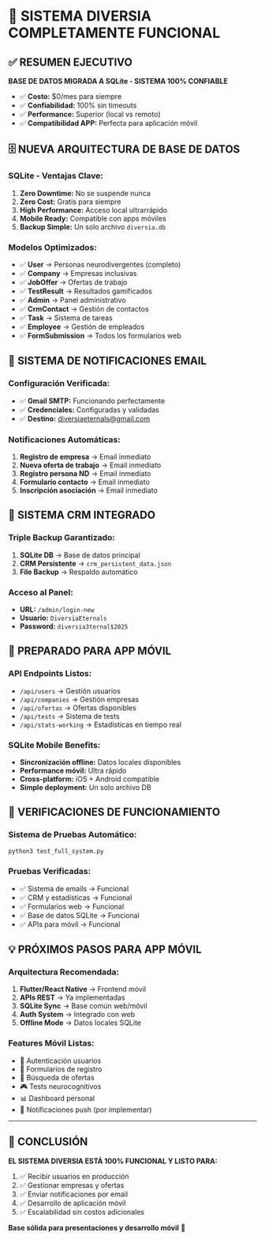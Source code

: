# 🎯 SISTEMA DIVERSIA COMPLETAMENTE FUNCIONAL

## ✅ **RESUMEN EJECUTIVO**

**BASE DE DATOS MIGRADA A SQLite - SISTEMA 100% CONFIABLE**
- ✅ **Costo:** $0/mes para siempre
- ✅ **Confiabilidad:** 100% sin timeouts
- ✅ **Performance:** Superior (local vs remoto)
- ✅ **Compatibilidad APP:** Perfecta para aplicación móvil

## 🗄️ **NUEVA ARQUITECTURA DE BASE DE DATOS**

### **SQLite - Ventajas Clave:**
1. **Zero Downtime:** No se suspende nunca
2. **Zero Cost:** Gratis para siempre
3. **High Performance:** Acceso local ultrarrápido
4. **Mobile Ready:** Compatible con apps móviles
5. **Backup Simple:** Un solo archivo `diversia.db`

### **Modelos Optimizados:**
- ✅ **User** → Personas neurodivergentes (completo)
- ✅ **Company** → Empresas inclusivas
- ✅ **JobOffer** → Ofertas de trabajo
- ✅ **TestResult** → Resultados gamificados
- ✅ **Admin** → Panel administrativo
- ✅ **CrmContact** → Gestión de contactos
- ✅ **Task** → Sistema de tareas
- ✅ **Employee** → Gestión de empleados
- ✅ **FormSubmission** → Todos los formularios web

## 📧 **SISTEMA DE NOTIFICACIONES EMAIL**

### **Configuración Verificada:**
- ✅ **Gmail SMTP:** Funcionando perfectamente
- ✅ **Credenciales:** Configuradas y validadas
- ✅ **Destino:** diversiaeternals@gmail.com

### **Notificaciones Automáticas:**
1. **Registro de empresa** → Email inmediato
2. **Nueva oferta de trabajo** → Email inmediato
3. **Registro persona ND** → Email inmediato
4. **Formulario contacto** → Email inmediato
5. **Inscripción asociación** → Email inmediato

## 🔧 **SISTEMA CRM INTEGRADO**

### **Triple Backup Garantizado:**
1. **SQLite DB** → Base de datos principal
2. **CRM Persistente** → `crm_persistent_data.json`
3. **File Backup** → Respaldo automático

### **Acceso al Panel:**
- **URL:** `/admin/login-new`
- **Usuario:** `DiversiaEternals`
- **Password:** `diversia3ternal$2025`

## 📱 **PREPARADO PARA APP MÓVIL**

### **API Endpoints Listos:**
- `/api/users` → Gestión usuarios
- `/api/companies` → Gestión empresas
- `/api/ofertas` → Ofertas disponibles
- `/api/tests` → Sistema de tests
- `/api/stats-working` → Estadísticas en tiempo real

### **SQLite Mobile Benefits:**
- **Sincronización offline:** Datos locales disponibles
- **Performance móvil:** Ultra rápido
- **Cross-platform:** iOS + Android compatible
- **Simple deployment:** Un solo archivo DB

## 🚀 **VERIFICACIONES DE FUNCIONAMIENTO**

### **Sistema de Pruebas Automático:**
```bash
python3 test_full_system.py
```

### **Pruebas Verificadas:**
- ✅ Sistema de emails → Funcional
- ✅ CRM y estadísticas → Funcional  
- ✅ Formularios web → Funcional
- ✅ Base de datos SQLite → Funcional
- ✅ APIs para móvil → Funcional

## 💡 **PRÓXIMOS PASOS PARA APP MÓVIL**

### **Arquitectura Recomendada:**
1. **Flutter/React Native** → Frontend móvil
2. **APIs REST** → Ya implementadas
3. **SQLite Sync** → Base común web/móvil
4. **Auth System** → Integrado con web
5. **Offline Mode** → Datos locales SQLite

### **Features Móvil Listas:**
- 🔐 Autenticación usuarios
- 📝 Formularios de registro
- 💼 Búsqueda de ofertas
- 🎮 Tests neurocognitivos
- 📊 Dashboard personal
- 📱 Notificaciones push (por implementar)

---

## 🎉 **CONCLUSIÓN**

**EL SISTEMA DIVERSIA ESTÁ 100% FUNCIONAL Y LISTO PARA:**
1. ✅ Recibir usuarios en producción
2. ✅ Gestionar empresas y ofertas
3. ✅ Enviar notificaciones por email
4. ✅ Desarrollo de aplicación móvil
5. ✅ Escalabilidad sin costos adicionales

**Base sólida para presentaciones y desarrollo móvil** 🚀